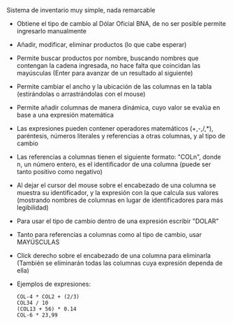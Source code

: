 Sistema de inventario muy simple, nada remarcable

- Obtiene el tipo de cambio al Dólar Oficial BNA, de no ser posible permite ingresarlo manualmente
- Añadir, modificar, eliminar productos (lo que cabe esperar)
- Permite buscar productos por nombre, buscando nombres que contengan la cadena ingresada, no hace falta que coincidan las mayúsculas (Enter para avanzar de un resultado al siguiente)
- Permite cambiar el ancho y la ubicación de las columnas en la tabla (estirándolas o arrastrándolas con el mouse)
  
- Permite añadir columnas de manera dinámica, cuyo valor se evalúa en base a una expresión matemática
- Las expresiones pueden contener operadores matemáticos (+,-,/,*), paréntesis, números literales y referencias a otras columnas, y al tipo de cambio
- Las referencias a columnas tienen el siguiente formato: "COLn", donde n, un número entero, es el identificador de una columna (puede ser tanto positivo como negativo)
- Al dejar el cursor del mouse sobre el encabezado de una columna se muestra su identificador, y la expresión con la que calcula sus valores (mostrando nombres de columnas en lugar de identificadores para más legibilidad)
- Para usar el tipo de cambio dentro de una expresión escribir "DOLAR"
- Tanto para referencias a columnas como al tipo de cambio, usar MAYÚSCULAS
- Click derecho sobre el encabezado de una columna para eliminarla (También se eliminarán todas las columnas cuya expresión dependa de ella)

- Ejemplos de expresiones:
  
      COL-4 * COL2 + (2/3)
      COL34 / 10
      (COL13 + 56) * 0.14
      COL-6 * 23,99
